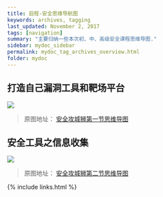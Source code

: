 ```yaml
---
title: 启程-安全思维导航图
keywords: archives, tagging
last_updated: November 2, 2017
tags: [navigation]
summary: "主要归纳一些本次初、中、高级安全课程思维导图."
sidebar: mydoc_sidebar
permalink: mydoc_tag_archives_overview.html
folder: mydoc
---
```


## 打造自己漏洞工具和靶场平台

![](https://raw.githubusercontent.com/redBu1l/Redclub-Launch/master/%E6%94%BB%E9%98%B2%E7%AC%AC%E4%B8%80%E8%8A%82/%E5%9B%BE%E7%89%87%202_meitu_2.jpg)
> 原图地址：
[安全攻城狮第一节思维导图](https://github.com/redBu1l/Redclub-Launch/blob/master/%E6%94%BB%E9%98%B2%E7%AC%AC%E4%B8%80%E8%8A%82/%E5%9B%BE%E7%89%87%202.png)
## 安全工具之信息收集

![](https://raw.githubusercontent.com/redBu1l/Redclub-Launch/master/%E6%94%BB%E9%98%B2%E7%AC%AC%E4%B8%80%E8%8A%82/%E5%9B%BE%E7%89%87%203_meitu_3.jpg)

> 原图地址：
[安全攻城狮第二节思维导图](https://raw.githubusercontent.com/redBu1l/Redclub-Launch/master/%E6%94%BB%E9%98%B2%E7%AC%AC%E4%B8%80%E8%8A%82/%E5%9B%BE%E7%89%87%203_meitu_3.jpg)



{% include links.html %}
